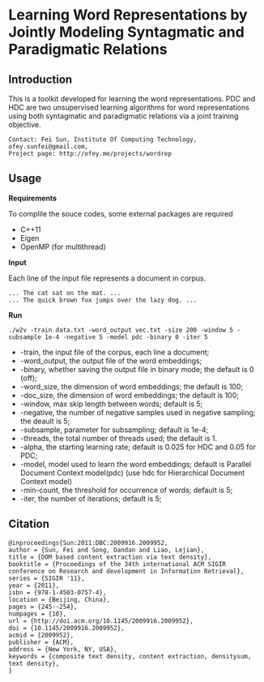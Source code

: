 # Learning Word Representations by Jointly Modeling Syntagmatic and Paradigmatic Relations


## Introduction

This is a toolkit developed for learning the word representations. 
PDC and HDC are two unsupervised learning algorithms for word representations using both syntagmatic and paradigmatic relations via a joint training objective.

```
Contact: Fei Sun, Institute Of Computing Technology, ofey.sunfei@gmail.com, 
Project page: http://ofey.me/projects/wordrep
```

## Usage

**Requirements**

To complile the souce codes, some external packages are required

* C++11
* Eigen
* OpenMP (for multithread)

**Input**

Each line of the input file represents a document in corpus.

```
... The cat sat on the mat. ...
... The quick brown fox jumps over the lazy dog. ...
```

**Run**

```shell
./w2v -train data.txt -word_output vec.txt -size 200 -window 5 -subsample 1e-4 -negative 5 -model pdc -binary 0 -iter 5
```

- -train, the input file of the corpus, each line a document;
- -word_output, the output file of the word embeddings;
- -binary, whether saving the output file in binary mode; the default is 0 (off);
- -word_size, the dimension of word embeddings; the default is 100;
- -doc_size, the dimension of word embeddings; the default is 100;
- -window, max skip length between words; default is 5;
- -negative, the number of negative samples used in negative sampling; the deault is 5;
- -subsample, parameter for subsampling; default is 1e-4;
- -threads, the total number of threads used; the default is 1.
- -alpha, the starting learning rate; default is 0.025 for HDC and 0.05 for PDC; 
- -model, model used to learn the word embeddings; default is Parallel Document Context model(pdc) (use hdc for Hierarchical Document Context model)
- -min-count, the threshold for occurrence of words; default is 5;
- -iter, the number of iterations; default is 5;


## Citation

```TeX
@inproceedings{Sun:2011:DBC:2009916.2009952,
author = {Sun, Fei and Song, Dandan and Liao, Lejian},
title = {DOM based content extraction via text density},
booktitle = {Proceedings of the 34th international ACM SIGIR conference on Research and development in Information Retrieval},
series = {SIGIR '11},
year = {2011},
isbn = {978-1-4503-0757-4},
location = {Beijing, China},
pages = {245--254},
numpages = {10},
url = {http://doi.acm.org/10.1145/2009916.2009952},
doi = {10.1145/2009916.2009952},
acmid = {2009952},
publisher = {ACM},
address = {New York, NY, USA},
keywords = {composite text density, content extraction, densitysum, text density},
}
```
